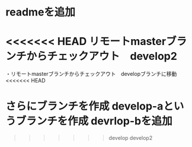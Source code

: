 # readmeを追加

<<<<<<< HEAD
リモートmasterブランチからチェックアウト　develop2
=======
・リモートmasterブランチからチェックアウト　developブランチに移動
<<<<<<< HEAD

さらにブランチを作成 develop-aというブランチを作成
devrlop-bを追加
=======
>>>>>>> develop
>>>>>>> develop2
